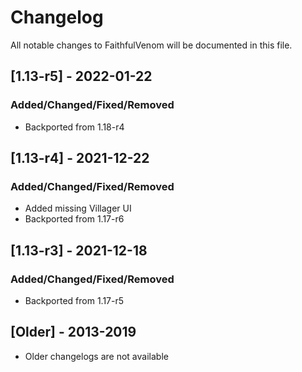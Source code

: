 # Changelog
All notable changes to FaithfulVenom will be documented in this file.

## [1.13-r5] - 2022-01-22
### Added/Changed/Fixed/Removed
- Backported from 1.18-r4

## [1.13-r4] - 2021-12-22
### Added/Changed/Fixed/Removed
- Added missing Villager UI
- Backported from 1.17-r6

## [1.13-r3] - 2021-12-18
### Added/Changed/Fixed/Removed
- Backported from 1.17-r5

## [Older] - 2013-2019
- Older changelogs are not available
